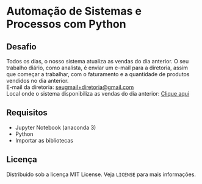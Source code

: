 # Automação de Sistemas e Processos com Python
## Desafio
Todos os dias, o nosso sistema atualiza as vendas do dia anterior. O seu trabalho diário, como analista, é enviar um e-mail para a diretoria, assim que começar a trabalhar, com o faturamento e a quantidade de produtos vendidos no dia anterior. <br>
E-mail da diretoria: seugmail+diretoria@gmail.com <br>
Local onde o sistema disponibiliza as vendas do dia anterior: [Clique aqui](https://drive.google.com/drive/folders/1mhXZ3JPAnekXP_4vX7Z_sJj35VWqayaR?usp=sharing)

## Requisitos 
- Jupyter Notebook (anaconda 3)
- Python
- Importar as bibliotecas 

## Licença
Distribuido sob a licença MIT License. Veja `LICENSE` para mais informações.

